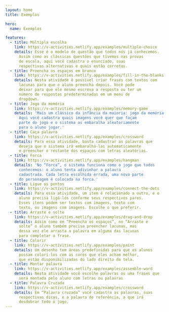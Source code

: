 ```yaml
---
layout: home
title: Exemplos

hero:
  name: Exemplos

features:
  - title: Múltipla escolha
    link: https://v-activities.netlify.app/examples/multiple-choice
    details: Esse é o modelo de questão que todos nós já conhecemos.
      Assim como as clássicas questões que tivemos nas provas
      de escola, aqui você cadastra o enunciado, suas
      respectivas alternativas e quais estão corretas.
  - title: Preencha os espaços em branco
    link: https://v-activities.netlify.app/examples/fill-in-the-blanks
    details: Nesta atividade é possível criar frases com textos com
      lacunas para que o aluno preencha depois. Você pode
      deixar para que ele mesmo escreva a resposta ou ter um
      número de respostas predeterminadas em um menu de
      dropdown.
  - title: Jogo da memória
    link: https://v-activities.netlify.app/examples/memory-game
    details: 'Mais um clássico da infância da maioria: jogo da memória.
      Aqui você cadastra quais imagens você quer que façam
      parte do jogo e o sistema as embaralha aleatoriamente
      para o aluno jogar.'
  - title: Caça palavra
    link: https://v-activities.netlify.app/examples/crossword
    details: Para essa atividade, basta cadastrar as palavras que
      deseja que o sistema irá embaralhá-las automaticamente
      e preencher o restante dos espaços com letras aleatórias.
  - title: Forca
    link: https://v-activities.netlify.app/examples/hangman
    details: 'No “Forca”, o sistema funciona como o jogo que todos
      conhecemos: o aluno tenta adivinhar a palavra
      cadastrada. Cada letra escolhida errada, uma nova parte
      do personagem é colocada na forca.'
  - title: Ligue os pontos
    link: https://v-activities.netlify.app/examples/connect-the-dots
    details: Para essa atividade, um item é relacionado a outro, e o
      aluno precisa ligá-los conforme seus respectivos pares.
      Esses itens podem ser textos com imagens, texto com
      texto, ou imagens com imagens. Escolhe o que preferir.
  - title: Arraste e solte
    link: https://v-activities.netlify.app/examples/drag-and-drop
    details: Assim como em “Preencha os espaços”, no “Arraste e
      solte” o aluno também precisa preencher lacunas, mas
      dessa vez ele arrasta a palavra em alguma das lacunas
      para completar a frase.
  - title: Colorir
    link: https://v-activities.netlify.app/examples/paint
    details: Um desenho tem áreas predefinidas para que os alunos
      possam colorí-los com as cores que eles acham melhor,
      que estão disponibilizadas do lado direito da tela.
  - title: Montar palavra
    link: https://v-activities.netlify.app/examples/assemble-word
    details: Nesta atividade você escolhe palavras ou uma frases que
      será montada pelo aluno com letras ou palavras
  - title: Palavra Cruzada
    link: https://v-activities.netlify.app/examples/crossword
    details: Em “Palavra cruzada” você cadastra as palavras, suas
      respectivas dicas, e a palavra de referência, a que irá
      desdobrar todo o jogo.
---
```

